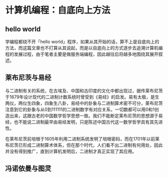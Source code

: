 # 计算机编程：自底向上方法

## hello world

学编程都绕不开「hello world」程序，如果从其开始的话，算不上是自底向上的方法，而这篇文章也不打算从其说起，而是以自底向上的方式逐步去追溯计算机编程的发展过程，由于笔者主要是做服务端编程，因此越往后将越多地围绕其展开叙述。

## 莱布尼茨与易经

与二进制有关的系统，在古埃及、中国和古印度的文化中都出现过，据传莱布尼茨于1679年设计现代的二进制计数系统时曾受到《易经》的启发。易有太极，是生两仪，两仪生四象，四象生八卦，易经中的卦象与二进制算术密不可分，莱布尼茨注意到它的卦象与从0到111111的二进制数字有对应关系，一切数都可以用0和1创造出来，这跟古老的中国数学哲学思想一致。我们不能断定莱布尼茨的思想源于易经，也不能说二进制最早由易经发明，只是陈述中国古代这一数学哲学具有其先进性。

在莱布尼茨前培根于1605年利用二进制系统发明了培根密码，而在1701年以前莱布尼茨已形成二进制算术体系，但在那个时代，人们看不出二进制有何用处，因此并没有得到推广，直到计算机发明后，二进制才真正实现了其应用。

## 冯诺依曼与图灵

